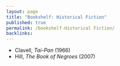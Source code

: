 ```yaml
---
layout: page
title: "Bookshelf: Historical Fiction"
published: true
permalink: /bookshelf-Historical Fiction/
backlinks: 
---
```


* Clavell, *Tai-Pan* (1966)
* Hill, *The Book of Negroes* (2007)
